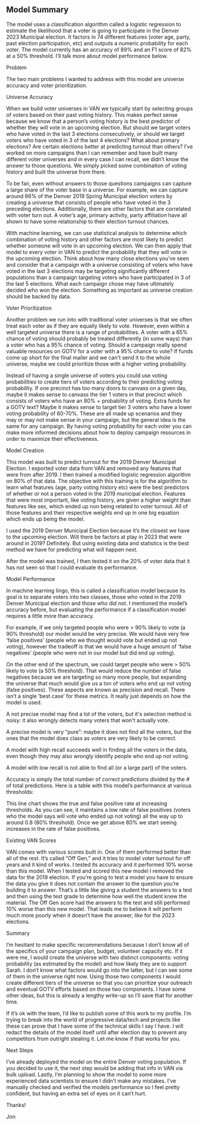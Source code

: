 ## Model Summary ##

The model uses a classification algorithm called a logistic regression to estimate the likelihood that a voter is going to participate in the Denver 2023 Municipal election. It factors in 74 different features (voter age, party, past election participation, etc) and outputs a numeric probability for each voter. The model currently has an accuracy of 89% and an F1 score of 82% at a 50% threshold. I’ll talk more about model performance below.

Problem

The two main problems I wanted to address with this model are universe accuracy and voter prioritization.

Universe Accuracy

When we build voter universes in VAN we typically start by selecting groups of voters based on their past voting history. This makes perfect sense because we know that a person’s voting history is the best predictor of whether they will vote in an upcoming election. But should we target voters who have voted in the last 3 elections consecutively, or should we target voters who have voted in 3 of the last 4 elections? What about primary elections? Are certain elections better at predicting turnout than others? I’ve worked on more campaigns than I can remember and have built many different voter universes and in every case I can recall, we didn’t know the answer to those questions. We simply picked some combination of voting history and built the universe from there. 

To be fair, even without answers to those questions campaigns can capture a large share of the voter base in a universe. For example, we can capture around 66% of the Denver 2019 Spring Municipal election voters by creating a universe that consists of people who have voted in the 3 preceding elections. Additionally, there are other factors that are correlated with voter turn out. A voter’s age, primary activity, party affiliation have all shown to have some relationship to their election turnout chances. 

With machine learning, we can use statistical analysis to determine which combination of voting history and other factors are most likely to predict whether someone will vote in an upcoming election. We can then apply that model to every voter in VAN to predict the probability that they will vote in the upcoming election. Think about how many close elections you’ve seen and consider that a campaign with a universe consisting of voters who have voted in the last 3 elections may be targeting significantly different populations than a campaign targeting voters who have participated in 3 of the last 5 elections. What each campaign chose may have ultimately decided who won the election. Something as important as universe creation should be backed by data.

Voter Prioritization

Another problem we run into with traditional voter universes is that we often treat each voter as if they are equally likely to vote. However, even within a well targeted universe there is a range of probabilities. A voter with a 65% chance of voting should probably be treated differently (in some ways) than a voter who has a 95% chance of voting. Should a campaign really spend valuable resources on GOTV for a voter with a 95% chance to vote? If funds come up short for the final mailer and we can't send it to the whole universe, maybe we could prioritize those with a higher voting probability.

Instead of having a single universe of voters you could use voting probabilities to create tiers of voters according to their predicting voting probability. If one precinct has too many doors to canvass on a given day, maybe it makes sense to canvass the tier 1 voters in that precinct which consists of voters who have an 80% + probability of voting. Extra funds for a GOTV text? Maybe it makes sense to target tier 3 voters who have a lower voting probability of 60-70%. These are all made up scenarios and they may or may not make sense in your campaign, but the general idea is the same for any campaign. By having voting probability for each voter you can make more informed decisions about how to deploy campaign resources in order to maximize their effectiveness.  

Model Creation

This model was built to predict turnout for the 2019 Denver Municipal Election. I exported voter data from VAN and removed any features that were from after 2019. I then trained a modified logistic regression algorithm on 80% of that data. The objective with this training is for the algorithm to learn what features (age, party voting history etc) were the best predictors of whether or not a person voted in the 2019 municipal election. Features that were most important, like voting history, are given a higher weight than features like sex, which ended up non being related to voter turnout. All of those features and their respective weights end up in one big equation which ends up being the model.

I used the 2019 Denver Municipal Election because it’s the closest we have to the upcoming election. Will there be factors at play in 2023 that were around in 2019? Definitely. But using existing data and statistics is the best method we have for predicting what will happen next.

After the model was trained, I then tested it on the 20% of voter data that it has not seen so that I could evaluate its performance. 

Model Performance

In machine learning lingo, this is called a classification model because its goal is to separate voters into two classes, those who voted in the 2019 Denver Municipal election and those who did not. I mentioned the model’s accuracy before, but evaluating the performance if a classification model requires a little more than accuracy. 

For example, if we only targeted people who were > 90%  likely to vote (a 90% threshold) our model would be very precise. We would have very few ‘false positives’ (people who we thought would vote but ended up not voting), however the tradeoff is that we would have a huge amount of ‘false negatives’ (people who were not in our model but did end up voting). 

On the other end of the spectrum, we could target people who were > 50% likely to vote (a 50% threshold). That would reduce the number of false negatives because we are targeting so many more people, but expanding the universe that much would give us a ton of voters who end up not voting (false positives). These aspects are known as precision and recall. There isn’t a single ‘best case’ for these metrics. It really just depends on how the model is used.

A not precise model may find a lot of the voters, but it's selection method is noisy: it also wrongly detects many voters that won't actually vote.

A precise model is very “pure”: maybe it does not find all the voters, but the ones that the model does class as voters are very likely to be correct.

A model with high recall succeeds well in finding all the voters  in the data, even though they may also wrongly identify people who end up not voting.

A model with low recall is not able to find all (or a large part) of the voters.

Accuracy is simply the total number of correct predictions divided by the # of total predictions. Here is a table with this model’s performance at various thresholds:

This line chart shows the true and false positive rate at increasing thresholds. As you can see, it maintains a low rate of false positives (voters who the model says will vote who ended up not voting) all the way up to around 0.8 (80% threshold). Once we get above 80% we start seeing increases in the rate of false positives. 





Existing VAN Scores

VAN comes with various scores built in. One of them performed better than all of the rest. It’s called “Off Gen,” and it tries to model voter turnout for off years and it kind of works. I tested its accuracy and it performed 10% worse than this model. When I tested and scored this new model I removed the data for the 2019 election. If you’re going to test a model you have to ensure the data you give it does not contain the answer to the question you’re building it to answer. That’s a little like giving a student the answers to a test and then using the test grade to determine how well the student knew the material. The Off Gen score had the answers to the test and still performed 10% worse than this new model. That leads me to believe it will perform much more poorly when it doesn’t have the answer, like for the 2023 elections.

Summary 

I’m hesitant to make specific recommendations because I don’t know all of the specifics of your campaign plan, budget, volunteer capacity etc. If it were me, I would create the universe with two distinct components: voting probability (as estimated by the model) and how likely they are to support Sarah. I don’t know what factors would go into the latter, but I can see some of them in the universe right now. Using those two components I would create different tiers of the universe so that you can prioritize your outreach and eventual GOTV efforts based on those two components. I have some other ideas, but this is already a lengthy write-up so I’ll save that for another time.

If it’s ok with the team, I’d like to publish some of this work to my profile. I’m trying to break into the world of progressive data/tech and projects like these can prove that I have some of the technical skills I say I have. I will redact the details of the model itself until after election day to prevent any competitors from outright stealing it. Let me know if that works for you.

Next Steps

I’ve already deployed the model on the entire Denver voting population. If you decided to use it, the next step would be adding that info in VAN via bulk upload. Lastly, I’m planning to show the model to some more experienced data scientists to ensure I didn’t make any mistakes. I’ve manually checked and verified the models performance so I feel pretty confident, but having an extra set of eyes on it can’t hurt.

Thanks!

Jon



